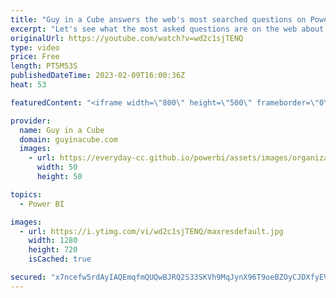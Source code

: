 ```yaml
---
title: "Guy in a Cube answers the web's most searched questions on Power BI"
excerpt: "Let's see what the most asked questions are on the web about Power BI! Adam looks at google for the questions and then responds. You heard that right! He went to Google.  Power BI forecasting https://learn.microsoft.com/en-us/power-bi/transform-model/desktop-analytics-pane#apply-forecasting  Describing"
originalUrl: https://youtube.com/watch?v=wd2c1sjTENQ
type: video
price: Free
length: PT5M53S
publishedDateTime: 2023-02-09T16:00:36Z
heat: 53

featuredContent: "<iframe width=\"800\" height=\"500\" frameborder=\"0\" src=\"https://www.youtube.com/embed/wd2c1sjTENQ\" allow=\"accelerometer; autoplay; encrypted-media; gyroscope; picture-in-picture\" allowfullscreen></iframe>"

provider:
  name: Guy in a Cube
  domain: guyinacube.com
  images:
    - url: https://everyday-cc.github.io/powerbi/assets/images/organizations/guyinacube.com-50x50.jpg
      width: 50
      height: 50

topics:
  - Power BI

images:
  - url: https://i.ytimg.com/vi/wd2c1sjTENQ/maxresdefault.jpg
    width: 1280
    height: 720
    isCached: true

secured: "x7ncefw5rdAyIAQEmqfmQUQwBJRQ2S33SKVh9MqJynX96T9oeBZOyCJDXfyEVQm+cXIsLbaAKi/PtCSRxLMWgHvs4/J7yZyzknypCeTw9IhIQx3WTLk+ZVi0SLuiY+K/IahNs88D65Z2DVjYJEfNaos2mza3T4PGpdoK/FkFsQUUouHpmUVXoj9/WnhCoPyRRzcqYjLV3SyaYSrWN08YHHfDXRdYmQ59vUGBu3WpJIBCzN0n5/a/BGaJocL6uSMughycRlTeImSBE2gFozN2jZLbqsNauwaFES7mNshTdgfKLR4SY5snHWd7xXfHJsNTGSj83WHy6Z34g/jtnGP4OSHI6fozWY+N0IK7UYZGWhbj1ta5lcK00HpJ4ff2wFI/Y7sUXim6zGigS9C8bYZIUdQ2mZli4O3HCht4V9pDKlk=;0cNw8bdN158OYVTD+jwpcQ=="
---
```


